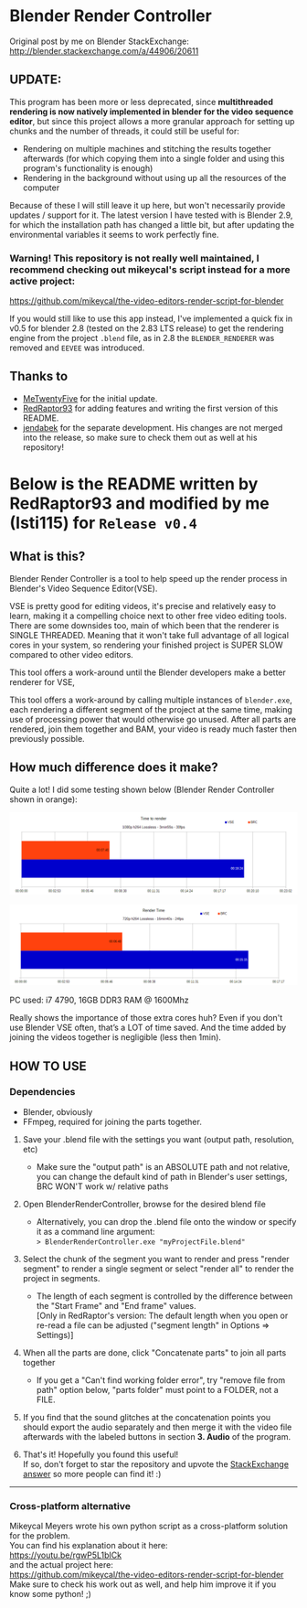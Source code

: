 # Blender Render Controller

Original post by me on Blender StackExchange: http://blender.stackexchange.com/a/44906/20611

## UPDATE:

This program has been more or less deprecated, since **multithreaded rendering is now natively implemented in blender for the video sequence editor**, but since this project allows a more granular approach for setting up chunks and the number of threads, it could still be useful for:
* Rendering on multiple machines and stitching the results together afterwards (for which copying them into a single folder and using this program's functionality is enough)
* Rendering in the background without using up all the resources of the computer

Because of these I will still leave it up here, but won't necessarily provide updates / support for it. The latest version I have tested with is Blender 2.9, for which the installation path has changed a little bit, but after updating the environmental variables it seems to work perfectly fine.

### Warning! This repository is not really well maintained, I recommend checking out mikeycal's script instead for a more active project:
https://github.com/mikeycal/the-video-editors-render-script-for-blender

If you would still like to use this app instead, I've implemented a quick fix in v0.5 for blender 2.8 (tested on the 2.83 LTS release) to get the rendering engine from the project `.blend` file, as in 2.8 the `BLENDER_RENDERER` was removed and `EEVEE` was introduced.

## Thanks to

* [MeTwentyFive](https://github.com/MeTwentyFive/BlenderRenderController) for the initial update.
* [RedRaptor93](https://github.com/RedRaptor93/BlenderRenderController/) for adding features and writing the first version of this README.
* [jendabek](https://github.com/jendabek/BlenderRenderController) for the separate development. His changes are not merged into the release, so make sure to check them out as well at his repository!

# Below is the README written by RedRaptor93 and modified by me (Isti115) for `Release v0.4`

## What is this?
Blender Render Controller is a tool to help speed up the render process in Blender's Video Sequence Editor(VSE).

VSE is pretty good for editing videos, it's precise and relatively easy to learn, making it a compelling choice next to other free video editing tools. There are some downsides too, main of which been that the renderer is SINGLE THREADED. Meaning that it won't take full advantage of all logical cores in your system, so rendering your finished project is SUPER SLOW compared to other video editors.

This tool offers a work-around until the Blender developers make a better renderer for VSE, 

This tool offers a work-around by calling multiple instances of `blender.exe`, each rendering a different segment of the project at the same time, making use of processing power that would otherwise go unused. After all parts are rendered, join them together and BAM, your video is ready much faster then previously possible.

## How much difference does it make?
Quite a lot! I did some testing shown below (Blender Render Controller shown in orange):

![Test3](https://raw.githubusercontent.com/RedRaptor93/BlenderRenderController/multiPlat/BlenderRenderController/extras/brc%20graph%201080p.png)

![Test1](https://raw.githubusercontent.com/RedRaptor93/BlenderRenderController/multiPlat/BlenderRenderController/extras/brc%20graph%20720p.png)

PC used: i7 4790, 16GB DDR3 RAM @ 1600Mhz

Really shows the importance of those extra cores huh? Even if you don't use Blender VSE often, that’s a LOT of time saved. And the time added by joining the videos together is negligible (less then 1min).

## HOW TO USE

### Dependencies
- Blender, obviously
- FFmpeg, required for joining the parts together.

1. Save your .blend file with the settings you want (output path, resolution, etc)

	- Make sure the "output path" is an ABSOLUTE path and not relative, you can change the default kind of path in Blender's user settings, BRC WON'T work w/ relative paths
	
2. Open BlenderRenderController, browse for the desired blend file

	- Alternatively, you can drop the .blend file onto the window or specify it as a command line argument:  
	`> BlenderRenderController.exe "myProjectFile.blend"`
	
3. Select the chunk of the segment you want to render and press "render segment" to render a single segment or select "render all" to render the project in segments.

	- The length of each segment is controlled by the difference between the "Start Frame" and "End frame" values.  
	[Only in RedRaptor's version: The default length when you open or re-read a file can be adjusted ("segment length" in Options => Settings)]
	
4. When all the parts are done, click "Concatenate parts" to join all parts together

	- If you get a "Can't find working folder error", try "remove file from path" option below, "parts folder" must point to a FOLDER, not a FILE.
	
5. If you find that the sound glitches at the concatenation points you should export the audio separately and then merge it with the video file afterwards with the labeled buttons in section __3. Audio__ of the program.

6. That's it! Hopefully you found this useful!  
If so, don't forget to star the repository and upvote the [StackExchange answer](http://blender.stackexchange.com/a/44906/20611) so more people can find it! :)
---
### Cross-platform alternative
Mikeycal Meyers wrote his own python script as a cross-platform solution for the problem.  
You can find his explanation about it here:   
https://youtu.be/rgwP5L1bICk  
and the actual project here:  
https://github.com/mikeycal/the-video-editors-render-script-for-blender  
Make sure to check his work out as well, and help him improve it if you know some python! ;)
